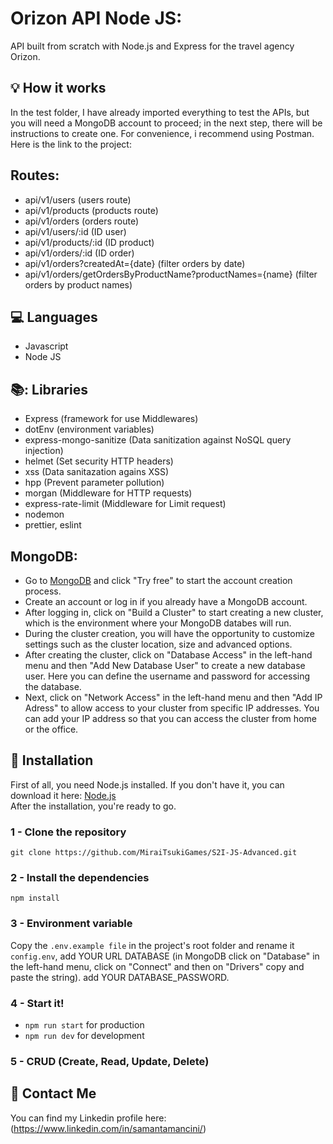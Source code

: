 # Orizon API Node JS: 
API built from scratch with Node.js and Express for the travel agency Orizon.
## :bulb: How it works
In the test folder, I have already imported everything to test the APIs, but you will need a MongoDB account to proceed; in the next step, there will be instructions to create one.
For convenience, i recommend using Postman. Here is the link to the project: 
## Routes:
- api/v1/users (users route)
- api/v1/products (products route)
- api/v1/orders (orders route)
- api/v1/users/:id (ID user)
- api/v1/products/:id (ID product)
- api/v1/orders/:id (ID order)
- api/v1/orders?createdAt={date} (filter orders by date)
- api/v1/orders/getOrdersByProductName?productNames={name} (filter orders by product names)
## :computer: Languages
- Javascript
- Node JS
  
## 📚: Libraries
- Express (framework for use Middlewares)
- dotEnv (environment variables)
- express-mongo-sanitize (Data sanitization against NoSQL query injection)
- helmet (Set security HTTP headers)
- xss (Data sanitazation agains XSS)
- hpp (Prevent parameter pollution)
- morgan (Middleware for HTTP requests)
- express-rate-limit (Middleware for Limit request)
- nodemon 
- prettier, eslint

## MongoDB: 
- Go to [MongoDB](https://www.mongodb.com/atlas/database) and click "Try free" to start the account creation process.
- Create an account or log in if you already have a MongoDB account. 
- After logging in, click on "Build a Cluster" to start creating a new cluster, which is the environment where your MongoDB databes will run.
- During the cluster creation, you will have the opportunity to customize settings such as the cluster location, size and advanced options.
- After creating the cluster, click on "Database Access" in the left-hand menu and then "Add New Database User" to create a new database user.
Here you can define the username and password for accessing the database.
- Next, click on "Network Access" in the left-hand menu and then "Add IP Adress" to allow access to your cluster from specific IP addresses. You can add your IP address so that you can access the cluster from home or the office.

## :floppy_disk: Installation

First of all, you need Node.js installed.
If you don't have it, you can download it here:
[Node.js](https://nodejs.org/en)<br>
After the installation, you're ready to go.

### 1 - Clone the repository

`git clone https://github.com/MiraiTsukiGames/S2I-JS-Advanced.git`

### 2 - Install the dependencies

`npm install`

### 3 - Environment variable

Copy the `.env.example file` in the project's root folder and rename it `config.env`, add YOUR URL DATABASE (in MongoDB click on "Database" in the left-hand menu, click on "Connect" and then on "Drivers" copy and paste the string).
add YOUR DATABASE_PASSWORD.

### 4 - Start it!

- `npm run start` for production
- `npm run dev` for development

### 5 - CRUD (Create, Read, Update, Delete)


## :e-mail: Contact Me

You can find my Linkedin profile here: (https://www.linkedin.com/in/samantamancini/)
